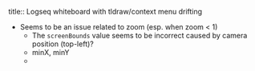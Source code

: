 title:: Logseq whiteboard with tldraw/context menu drifting

- Seems to be an issue related to zoom (esp. when zoom < 1)
	- The `screenBounds` value seems to be incorrect caused by camera position (top-left)?
	- minX, minY
	-